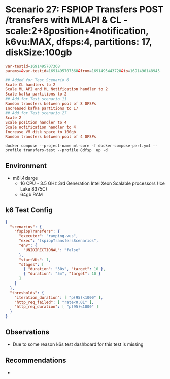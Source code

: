 # Scenario 27: FSPIOP Transfers POST /transfers with MLAPI & CL - scale:2+8position+4notification, k6vu:MAX, dfsps:4, partitions: 17, diskSize:100gb

```conf
var-testid=1691495707368
params=&var-testid=1691495707368&from=1691495443720&to=1691496148945

## Added for Test Scenario 6
Scale CL handlers to 2
Scale ML API and ML Notification handler to 2
Scale kafka partitions to 2
## Add for Test scenario 11
Random transfers between pool of 8 DFSPs
Increased kafka partitions to 17
## Add for Test scenario 27
Scale 2
Scale position handler to 4
Scale notification handler to 4
Increase VM disk space to 100gb
Random transfers between pool of 4 DFSPs
```

```
docker compose --project-name ml-core -f docker-compose-perf.yml --profile transfers-test --profile 8dfsp  up -d
```

## Environment

- m6i.4xlarge
  - 16 CPU - 3.5 GHz 3rd Generation Intel Xeon Scalable processors (Ice Lake 8375C)
  - 64gb RAM

## k6 Test Config

```json
{
  "scenarios": {
    "fspiopTransfers": {
      "executor": "ramping-vus",
      "exec": "fspiopTransfersScenarios",
      "env": {
        "UNIDIRECTIONAL": "false"
      },
      "startVUs": 1,
      "stages": [
        { "duration": "30s", "target": 10 },
        { "duration": "5m", "target": 10 }
      ]
    }
  },
  "thresholds": {
    "iteration_duration": [ "p(95)<1000" ],
    "http_req_failed": [ "rate<0.01" ],
    "http_req_duration": [ "p(95)<1000" ]
  }
}
```

## Observations

- Due to some reason k6s test dashboard for this test is missing

## Recommendations

-
